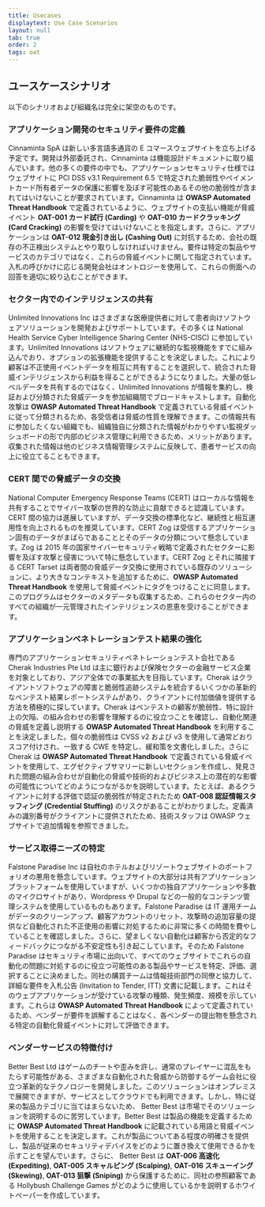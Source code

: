 ```yaml
---
title: Usecases
displaytext: Use Case Scenarios
layout: null
tab: true
order: 2
tags: oat
---
```


## ユースケースシナリオ

以下のシナリオおよび組織名は完全に架空のものです。

### アプリケーション開発のセキュリティ要件の定義
Cinnaminta SpA は新しい多言語多通貨の E コマースウェブサイトを立ち上げる予定です。開発は外部委託され、Cinnaminta は機能設計ドキュメントに取り組んでいます。他の多くの要件の中でも、アプリケーションセキュリティ仕様ではウェブサイトに PCI DSS v3.1 Requirement 6.5 で特定された脆弱性やペイメントカード所有者データの保護に影響を及ぼす可能性のあるその他の脆弱性が含まれてはいけないことが要求されています。Cinnaminta は **OWASP Automated Threat Handbook** で定義されているように、ウェブサイトの支払い機能が脅威イベント **OAT-001 カード試行 (Carding)** や **OAT-010 カードクラッキング (Card Cracking)** の影響を受けてはいけないことを指定します。さらに、アプリケーションは **OAT-012 現金引き出し (Cashing Out)** に対抗するため、会社の既存の不正検出システムとやり取りしなければいけません。要件は特定の製品やサービスのカテゴリではなく、これらの脅威イベントに関して指定されています。入札の呼びかけに応じる開発会社はオントロジーを使用して、これらの側面への回答を適切に絞り込むことができます。

### セクター内でのインテリジェンスの共有
Unlimited Innovations Inc はさまざまな医療提供者に対して患者向けソフトウェアソリューションを開発およびサポートしています。その多くは National Health Service Cyber Intelligence Sharing Center (NHS-CISC) に参加しています。Unlimited Innovations はソフトウェアに継続的な監視機能をすでに組み込んでおり、オプションの拡張機能を提供することを決定しました。これにより顧客は不正使用イベントデータを相互に共有することを選択して、統合された脅威インテリジェンスから利益を得ることができるようになりました。大量の低レベルデータを共有するのではなく、Unlimited Innovations が情報を集約し、検証および分類された脅威データを参加組織間でブロードキャストします。自動化攻撃は **OWASP Automated Threat Handbook** で定義されている脅威イベントに従って分類されるため、各受信者は脅威の性質を理解できます。この情報共有に参加したくない組織でも、組織独自に分類された情報がわかりやすい監視ダッシュボードの形で内部のビジネス管理に利用できるため、メリットがあります。収集された情報は他のビジネス情報管理システムに反映して、患者サービスの向上に役立てることもできます。

### CERT 間での脅威データの交換
National Computer Emergency Response Teams (CERT) はローカルな情報を共有することでサイバー攻撃の世界的な防止に貢献できると認識しています。CERT 間の協力は進展していますが、データ交換の標準化など、継続性と相互運用性を向上されるものを推奨しています。CERT Zog は受信するアプリケーション固有のデータがまばらであることとそのデータの分類について懸念しています。Zog は 2015 年の国家サイバーセキュリティ戦略で定義されたセクターに影響を及ぼす攻撃と侵害について特に懸念しています。CERT Zog とそれに隣接する CERT Tarset は両者間の脅威データ交換に使用されている既存のソリューションに、より大きなコンテキストを追加するために、**OWASP Automated Threat Handbook** を使用して脅威イベントにタグをつけることに同意します。このプログラムはセクターのメタデータも収集するため、これらのセクター内のすべての組織が一元管理されたインテリジェンスの恩恵を受けることができます。

### アプリケーションペネトレーションテスト結果の強化
専門のアプリケーションセキュリティペネトレーションテスト会社である Cherak Industries Pte Ltd は主に銀行および保険セクターの金融サービス企業を対象としており、アジア全体での事業拡大を目指しています。Cherak はクライアントソフトウェアの障害と脆弱性追跡システムを統合するいくつかの革新的なペンテスト結果レポートシステムがあり、クライアントに付加価値を提供する方法を積極的に探しています。Cherak はペンテストの顧客が脆弱性、特に設計上の欠陥、の組み合わせの影響を理解するのに役立つことを確認し、自動化関連の脅威を定義し説明する **OWASP Automated Threat Handbook** を利用することを決定しました。個々の脆弱性は CVSS v2 および v3 を使用して通常どおりスコア付けされ、一致する CWE を特定し、緩和策を文書化しました。さらに Cherak は **OWASP Automated Threat Handbook** で定義されている脅威イベントを使用して、エグゼクティブサマリーに新しいセクションを作成し、発見された問題の組み合わせが自動化の脅威や技術的およびビジネス上の潜在的な影響の可能性についてどのようにつながるかを説明しています。たとえば、あるクライアントに対する評価で認証の脆弱性が特定されたため **OAT-008 認証情報スタッフィング (Credential Stuffing)** のリスクがあることがわかりました。定義済みの識別番号がクライアントに提供されたため、技術スタッフは OWASP ウェブサイトで追加情報を参照できました。

### サービス取得ニーズの特定
Falstone Paradise Inc は自社のホテルおよびリゾートウェブサイトのポートフォリオの悪用を懸念しています。ウェブサイトの大部分は共有アプリケーションプラットフォームを使用していますが、いくつかの独自アプリケーションや多数のマイクロサイトがあり、Wordpress や Drupal などの一般的なコンテンツ管理システムを使用しているものもあります。Falstone Paradise は IT 運用チームがデータのクリーンアップ、顧客アカウントのリセット、攻撃時の追加容量の提供など自動化された不正使用の影響に対処するために非常に多くの時間を費やしていることを確認しました。さらに、望ましくない自動化は顧客から否定的なフィードバックにつながる不安定性も引き起こしています。そのため Falstone Paradise はセキュリティ市場に出向いて、すべてのウェブサイトでこれらの自動化の問題に対処するのに役立つ可能性のある製品やサービスを特定、評価、選択することに決めました。同社の購買チームは情報技術部門の同僚と協力して、詳細な要件を入札公告 (Invitation to Tender, ITT) 文書に記載します。これはそのウェブアプリケーションが受けている攻撃の種類、発生頻度、規模を示しています。これらは **OWASP Automated Threat Handbook** によって定義されているため、ベンダーが要件を誤解することはなく、各ベンダーの提出物を懸念される特定の自動化脅威イベントに対して評価できます。

### ベンダーサービスの特徴付け
Better Best Ltd はゲームのチートや歪みを許し、通常のプレイヤーに混乱をもたらす可能性がある、さまざまな自動化された脅威から防御するゲーム会社に役立つ革新的なテクノロジーを開発しました。このソリューションはオンプレミスで展開できますが、サービスとしてクラウドでも利用できます。しかし、特に従来の製品カテゴリに当てはまらないため、 Better Best は市場でそのソリューションを説明するのに苦労しています。Better Best は製品の機能を定義するために **OWASP Automated Threat Handbook** に記載されている用語と脅威イベントを使用することを決定します。これが製品についてある程度の明確さを提供し、製品が従来のセキュリティデバイスをどのように置き換えて使用できるかを示すことを望んでいます。さらに、 Better Best は **OAT-006 高速化 (Expediting)**, **OAT-005 スキャルピング (Scalping)**, **OAT-016 スキューイング (Skewing)**, **OAT-013 狙撃 (Sniping)** から保護するために、同社の参照顧客である Hollybush Challenge Games がどのように使用しているかを説明するホワイトペーパーを作成しています。
